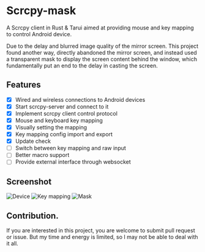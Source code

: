 # Scrcpy-mask

A Scrcpy client in Rust & Tarui aimed at providing mouse and key mapping to control Android device.

Due to the delay and blurred image quality of the mirror screen. This project found another way, directly abandoned the mirror screen, and instead used a transparent mask to display the screen content behind the window, which fundamentally put an end to the delay in casting the screen.

## Features

- [x] Wired and wireless connections to Android devices
- [x] Start scrcpy-server and connect to it
- [x] Implement scrcpy client control protocol
- [x] Mouse and keyboard key mapping
- [x] Visually setting the mapping
- [x] Key mapping config import and export
- [x] Update check
- [ ] Switch between key mapping and raw input
- [ ] Better macro support
- [ ] Provide external interface through websocket

## Screenshot

![Device](https://pic.superbed.cc/item/6637190cf989f2fb975b6162.png)
![Key mapping](https://pic.superbed.cc/item/66371911f989f2fb975b62a3.png)
![Mask](https://pic.superbed.cc/item/66371a03f989f2fb975c07f3.png)

## Contribution.

If you are interested in this project, you are welcome to submit pull request or issue. But my time and energy is limited, so I may not be able to deal with it all.
